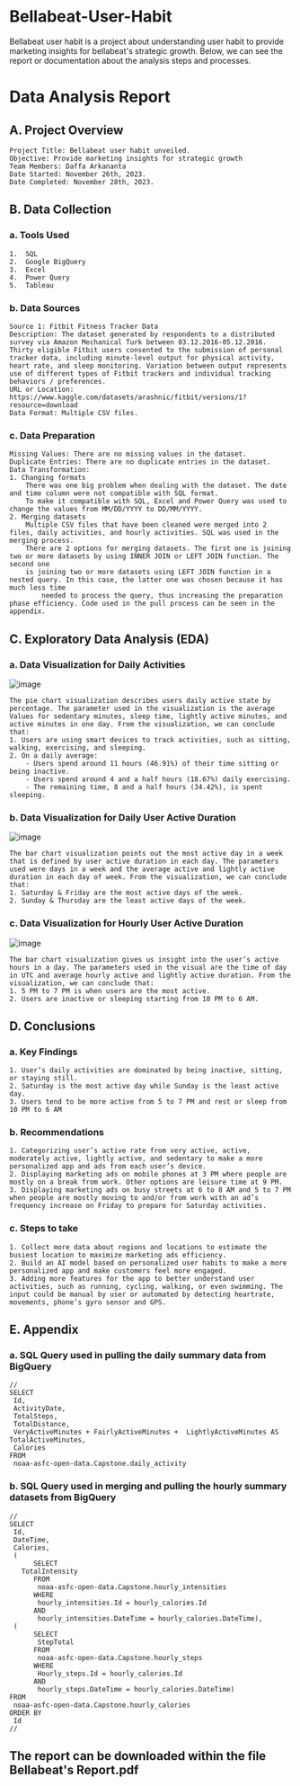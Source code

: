 # Bellabeat-User-Habit
Bellabeat user habit is a project about understanding user habit to provide marketing insights for bellabeat's strategic growth. Below, we can see the report or documentation about the analysis steps and processes.

# Data Analysis Report

## A.	Project Overview
	Project Title: Bellabeat user habit unveiled.
	Objective: Provide marketing insights for strategic growth
	Team Members: Daffa Arkananta
	Date Started: November 26th, 2023.
	Date Completed: November 28th, 2023.

## B.	Data Collection
  ### a.	Tools Used
    1.	SQL
    2.	Google BigQuery
    3.	Excel
    4.	Power Query
    5.	Tableau

### b.	Data Sources
	Source 1: Fitbit Fitness Tracker Data
	Description: The dataset generated by respondents to a distributed survey via Amazon Mechanical Turk between 03.12.2016-05.12.2016. Thirty eligible Fitbit users consented to the submission of personal tracker data, including minute-level output for physical activity, heart rate, and sleep monitoring. Variation between output represents use of different types of Fitbit trackers and individual tracking behaviors / preferences.
	URL or Location: https://www.kaggle.com/datasets/arashnic/fitbit/versions/1?resource=download
	Data Format: Multiple CSV files.

### c.	Data Preparation
	Missing Values: There are no missing values in the dataset.
	Duplicate Entries: There are no duplicate entries in the dataset.
	Data Transformation:
	1. Changing formats
		There was one big problem when dealing with the dataset. The date and time column were not compatible with SQL format. 
 		To make it compatible with SQL, Excel and Power Query was used to change the values from MM/DD/YYYY to DD/MM/YYYY.
	2. Merging datasets
		Multiple CSV files that have been cleaned were merged into 2 files, daily activities, and hourly activities. SQL was used in the merging process. 
 		There are 2 options for merging datasets. The first one is joining two or more datasets by using INNER JOIN or LEFT JOIN function. The second one 
   		is joining two or more datasets using LEFT JOIN function in a nested query. In this case, the latter one was chosen because it has much less time 
     		needed to process the query, thus increasing the preparation phase efficiency. Code used in the pull process can be seen in the appendix.

## C.	Exploratory Data Analysis (EDA)
### a.	Data Visualization for Daily Activities

 ![image](https://github.com/AstreNot/Bellabeat-User-Habit/assets/112799855/e8bcf1bb-f7da-4bdd-a650-16fb73e04187)

	The pie chart visualization describes users daily active state by percentage. The parameter used in the visualization is the average Values for sedentary minutes, sleep time, lightly active minutes, and active minutes in one day. From the visualization, we can conclude that:
	1. Users are using smart devices to track activities, such as sitting, walking, exercising, and sleeping.
	2. On a daily average:
		- Users spend around 11 hours (46.91%) of their time sitting or being inactive.
		- Users spend around 4 and a half hours (18.67%) daily exercising.
		- The remaining time, 8 and a half hours (34.42%), is spent sleeping.


### b.	Data Visualization for Daily User Active Duration

![image](https://github.com/AstreNot/Bellabeat-User-Habit/assets/112799855/e5d35594-9907-43f7-9846-a5275d0aeb31)

	The bar chart visualization points out the most active day in a week that is defined by user active duration in each day. The parameters used were days in a week and the average active and lightly active duration in each day of week. From the visualization, we can conclude that:
	1. Saturday & Friday are the most active days of the week.
	2. Sunday & Thursday are the least active days of the week.

### c.	Data Visualization for Hourly User Active Duration

 ![image](https://github.com/AstreNot/Bellabeat-User-Habit/assets/112799855/fc5c5cc7-5d50-4695-857e-6144bdcecf15)

	The bar chart visualization gives us insight into the user’s active hours in a day. The parameters used in the visual are the time of day in UTC and average hourly active and lightly active duration. From the visualization, we can conclude that:
	1. 5 PM to 7 PM is when users are the most active.
	2. Users are inactive or sleeping starting from 10 PM to 6 AM.

## D.	Conclusions
### a.	Key Findings
	1. User’s daily activities are dominated by being inactive, sitting, or staying still.
	2. Saturday is the most active day while Sunday is the least active day.
	3. Users tend to be more active from 5 to 7 PM and rest or sleep from 10 PM to 6 AM

### b.	Recommendations
	1. Categorizing user’s active rate from very active, active, moderately active, lightly active, and sedentary to make a more personalized app and ads from each user’s device.
	2. Displaying marketing ads on mobile phones at 3 PM where people are mostly on a break from work. Other options are leisure time at 9 PM.
	3. Displaying marketing ads on busy streets at 6 to 8 AM and 5 to 7 PM when people are mostly moving to and/or from work with an ad’s frequency increase on Friday to prepare for Saturday activities.

### c.	Steps to take
	1. Collect more data about regions and locations to estimate the busiest location to maximize marketing ads efficiency.
	2. Build an AI model based on personalized user habits to make a more personalized app and make customers feel more engaged.
	3. Adding more features for the app to better understand user activities, such as running, cycling, walking, or even swimming. The input could be manual by user or automated by detecting heartrate, movements, phone’s gyro sensor and GPS.

## E.	Appendix
### a.	SQL Query used in pulling the daily summary data from BigQuery
	// 
 	SELECT
 	 Id,
  	 ActivityDate,
  	 TotalSteps,
  	 TotalDistance,
  	 VeryActiveMinutes + FairlyActiveMinutes +  LightlyActiveMinutes AS TotalActiveMinutes,
  	 Calories
	FROM 
  	 noaa-asfc-open-data.Capstone.daily_activity 

### b.	SQL Query used in merging and pulling the hourly summary datasets from BigQuery
	// 
	SELECT 
  	 Id,
  	 DateTime,
  	 Calories,
  	 (
    	  SELECT 
	   TotalIntensity
    	  FROM 
           noaa-asfc-open-data.Capstone.hourly_intensities
    	  WHERE 
      	   hourly_intensities.Id = hourly_calories.Id 
      	  AND 
      	   hourly_intensities.DateTime = hourly_calories.DateTime),
  	 (
    	  SELECT 
      	   StepTotal
    	  FROM 
      	   noaa-asfc-open-data.Capstone.hourly_steps
    	  WHERE 
      	   Hourly_steps.Id = hourly_calories.Id 
      	  AND
      	   hourly_steps.DateTime = hourly_calories.DateTime)
	FROM 
	 noaa-asfc-open-data.Capstone.hourly_calories
	ORDER BY
	 Id
 	//

## The report can be downloaded within the file Bellabeat's Report.pdf



